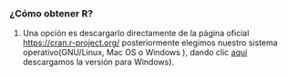 



### ¿Cómo obtener R? 

1. Una opción es descargarlo directamente de la página oficial https://cran.r-project.org/ posteriormente elegimos nuestro sistema operativo(GNU/Linux, Mac OS o Windows ), dando clic [aquí](https://cran.r-project.org/bin/windows/base/R-3.2.2-win.exe) descargamos la versión para Windows).



